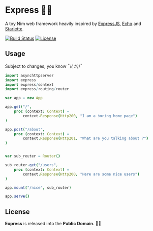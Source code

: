 
# Express 🚀🌘

A toy Nim web framework heavily inspired by [ExpressJS](https://expressjs.com/), [Echo](https://github.com/labstack/echo) and [Starlette](https://github.com/encode/starlette).


[![Build Status](https://api.travis-ci.org/ducdetronquito/express.svg?branch=master)](https://travis-ci.org/ducdetronquito/express) [![License](https://img.shields.io/badge/license-public%20domain-ff69b4.svg)](https://github.com/ducdetronquito/express#license)


## Usage

Subject to changes, you know ¯\\_(ツ)_/¯

```nim
import asynchttpserver
import express
import express/context
import express/routing/router

var app = new App

app.get("/",
    proc (context: Context) =
        context.Response(Http200, "I am a boring home page")
)

app.post("/about",
    proc (context: Context) =
        context.Response(Http201, "What are you talking about ?")
)


var sub_router = Router()

sub_router.get("/users",
    proc (context: Context) =
        context.Response(Http200, "Here are some nice users")
)

app.mount("/nice", sub_router)

app.serve()
```


## License

**Express** is released into the **Public Domain**. 🎉🍻
